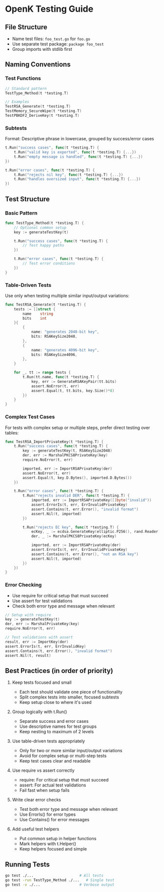 # OpenK Testing Guide

## File Structure
- Name test files: `foo_test.go` for `foo.go`
- Use separate test package: `package foo_test`
- Group imports with stdlib first

## Naming Conventions

### Test Functions
```go
// Standard pattern 
TestType_Method(t *testing.T)

// Examples
TestRSA_Generate(t *testing.T)
TestMemory_SecureWipe(t *testing.T)
TestPBKDF2_DeriveKey(t *testing.T)
```

### Subtests
Format: Descriptive phrase in lowercase, grouped by success/error cases
```go
t.Run("success cases", func(t *testing.T) {
    t.Run("valid key is exported", func(t *testing.T) {...})
    t.Run("empty message is handled", func(t *testing.T) {...})
})

t.Run("error cases", func(t *testing.T) {
    t.Run("rejects nil key", func(t *testing.T) {...})
    t.Run("handles oversized input", func(t *testing.T) {...})
})
```

## Test Structure

### Basic Pattern
```go
func TestType_Method(t *testing.T) {
    // Optional common setup
    key := generateTestKey(t)

    t.Run("success cases", func(t *testing.T) {
        // Test happy paths
    })

    t.Run("error cases", func(t *testing.T) {
        // Test error conditions
    })
}
```

### Table-Driven Tests
Use only when testing multiple similar input/output variations:

```go
func TestRSA_Generate(t *testing.T) {
    tests := []struct {
        name    string
        bits    int
    }{
        {
            name: "generates 2048-bit key",
            bits: RSAKeySize2048,
        },
        {
            name: "generates 4096-bit key",
            bits: RSAKeySize4096,
        },
    }

    for _, tt := range tests {
        t.Run(tt.name, func(t *testing.T) {
            key, err := GenerateRSAKeyPair(tt.bits)
            assert.NoError(t, err)
            assert.Equal(t, tt.bits, key.Size()*8)
        })
    }
}
```

### Complex Test Cases
For tests with complex setup or multiple steps, prefer direct testing over tables:

```go
func TestRSA_ImportPrivateKey(t *testing.T) {
    t.Run("success cases", func(t *testing.T) {
        key := generateTestKey(t, RSAKeySize2048)
        der, err := MarshalPKCS8PrivateKey(key)
        require.NoError(t, err)

        imported, err := ImportRSAPrivateKey(der)
        assert.NoError(t, err)
        assert.Equal(t, key.D.Bytes(), imported.D.Bytes())
    })

    t.Run("error cases", func(t *testing.T) {
        t.Run("rejects invalid DER", func(t *testing.T) {
            imported, err := ImportRSAPrivateKey([]byte("invalid"))
            assert.ErrorIs(t, err, ErrInvalidPrivateKey)
            assert.Contains(t, err.Error(), "invalid format")
            assert.Nil(t, imported)
        })

        t.Run("rejects EC key", func(t *testing.T) {
            ecKey, _ := ecdsa.GenerateKey(elliptic.P256(), rand.Reader)
            der, _ := MarshalPKCS8PrivateKey(ecKey)

            imported, err := ImportRSAPrivateKey(der)
            assert.ErrorIs(t, err, ErrInvalidPrivateKey)
            assert.Contains(t, err.Error(), "not an RSA key")
            assert.Nil(t, imported)
        })
    })
}
```

### Error Checking
- Use require for critical setup that must succeed
- Use assert for test validations
- Check both error type and message when relevant

```go
// Setup with require
key := generateTestKey(t)
der, err := MarshalPrivateKey(key)
require.NoError(t, err)

// Test validations with assert
result, err := ImportKey(der)
assert.ErrorIs(t, err, ErrInvalidKey)
assert.Contains(t, err.Error(), "invalid format")
assert.Nil(t, result)
```

## Best Practices (in order of priority)

1. Keep tests focused and small
   - Each test should validate one piece of functionality
   - Split complex tests into smaller, focused subtests
   - Keep setup close to where it's used

2. Group logically with t.Run()
   - Separate success and error cases
   - Use descriptive names for test groups
   - Keep nesting to maximum of 2 levels

3. Use table-driven tests appropriately
   - Only for two or more similar input/output variations
   - Avoid for complex setup or multi-step tests
   - Keep test cases clear and readable

4. Use require vs assert correctly
   - require: For critical setup that must succeed
   - assert: For actual test validations
   - Fail fast when setup fails

5. Write clear error checks
   - Test both error type and message when relevant
   - Use ErrorIs() for error types
   - Use Contains() for error messages

6. Add useful test helpers
   - Put common setup in helper functions
   - Mark helpers with t.Helper()
   - Keep helpers focused and simple

## Running Tests

```bash
go test ./...                     # All tests
go test -run TestType_Method ./...   # Single test
go test -v ./...                  # Verbose output
```

